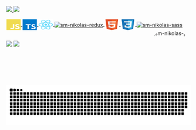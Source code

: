 <div>
  <a href="https://github.com/sm-nikolas">
    <img height="180em" src="https://github-readme-stats.vercel.app/api?username=sm-nikolas&show_icons=true&theme=nord&include_all_commits=true&count_private=true"/>
    <img height="180em" src="https://github-readme-stats.vercel.app/api/top-langs/?username=sm-nikolas&layout=compact&theme=nord&&hide=hack"
  </a>
</div>
<div style="display: inline_block"><br>
  <img align="center" alt="sm-nikolas-Js" height="30" width="40" src="https://raw.githubusercontent.com/devicons/devicon/master/icons/javascript/javascript-plain.svg">
  <img align="center" alt="sm-nikolas-Ts" height="30" width="40" src="https://raw.githubusercontent.com/devicons/devicon/master/icons/typescript/typescript-plain.svg">
  <img align="center" alt="sm-nikolas-React" height="30" width="40" src="https://raw.githubusercontent.com/devicons/devicon/master/icons/react/react-original.svg">
  <img align="center" alt="sm-nikolas-redux" height="30" width="40" src="https://cdn.jsdelivr.net/gh/devicons/devicon/icons/redux/redux-original.svg" />
  <img align="center" alt="sm-nikolas-HTML" height="30" width="40" src="https://raw.githubusercontent.com/devicons/devicon/master/icons/html5/html5-original.svg">
  <img align="center" alt="sm-nikolas-CSS" height="30" width="40" src="https://raw.githubusercontent.com/devicons/devicon/master/icons/css3/css3-original.svg">
  <img align="center" alt="sm-nikolas-sass" height="30" width="40" src="https://cdn.jsdelivr.net/gh/devicons/devicon/icons/sass/sass-original.svg" />

  <img align="right" alt="sm-nikolas-pic" height="150" style="border-radius:50px;" src="https://cdn.discordapp.com/attachments/933201729657389086/1062621972669943878/gifGit.gif">
</div>
  
  ##

<div> 
  <a href = "mailto:nikolassm08@gmail.com"><img src="https://img.shields.io/badge/-Gmail-%23333?style=for-the-badge&logo=gmail&logoColor=white" target="_blank"></a>
  <a href="https://www.linkedin.com/in/nikolas-soares-moreira-b98362218" target="_blank"><img src="https://img.shields.io/badge/-LinkedIn-%230077B5?style=for-the-badge&logo=linkedin&logoColor=white" target="_blank"></a> 
  
  
  ![Snake animation](https://github.com/sm-nikolas/sm-nikolas/blob/output/github-contribution-grid-snake.svg)
</div>
